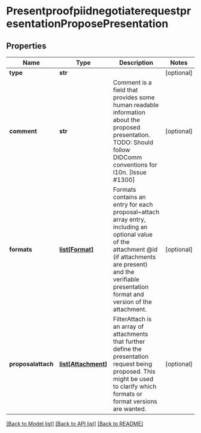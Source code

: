 # PresentproofpiidnegotiaterequestpresentationProposePresentation

## Properties
Name | Type | Description | Notes
------------ | ------------- | ------------- | -------------
**type** | **str** |  | [optional] 
**comment** | **str** | Comment is a field that provides some human readable information about the proposed presentation. TODO: Should follow DIDComm conventions for l10n. [Issue #1300] | [optional] 
**formats** | [**list[Format]**](Format.md) | Formats contains an entry for each proposal~attach array entry, including an optional value of the attachment @id (if attachments are present) and the verifiable presentation format and version of the attachment. | [optional] 
**proposalattach** | [**list[Attachment]**](Attachment.md) | FilterAttach is an array of attachments that further define the presentation request being proposed. This might be used to clarify which formats or format versions are wanted. | [optional] 

[[Back to Model list]](../README.md#documentation-for-models) [[Back to API list]](../README.md#documentation-for-api-endpoints) [[Back to README]](../README.md)



